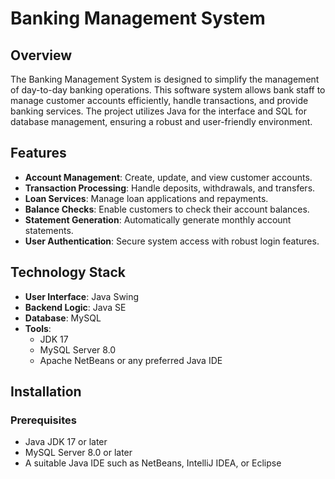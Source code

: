 # Banking Management System

## Overview
The Banking Management System is designed to simplify the management of day-to-day banking operations. This software system allows bank staff to manage customer accounts efficiently, handle transactions, and provide banking services. The project utilizes Java for the interface and SQL for database management, ensuring a robust and user-friendly environment.

## Features
- **Account Management**: Create, update, and view customer accounts.
- **Transaction Processing**: Handle deposits, withdrawals, and transfers.
- **Loan Services**: Manage loan applications and repayments.
- **Balance Checks**: Enable customers to check their account balances.
- **Statement Generation**: Automatically generate monthly account statements.
- **User Authentication**: Secure system access with robust login features.

## Technology Stack
- **User Interface**: Java Swing
- **Backend Logic**: Java SE
- **Database**: MySQL
- **Tools**:
  - JDK 17
  - MySQL Server 8.0
  - Apache NetBeans or any preferred Java IDE

## Installation

### Prerequisites
- Java JDK 17 or later
- MySQL Server 8.0 or later
- A suitable Java IDE such as NetBeans, IntelliJ IDEA, or Eclipse
